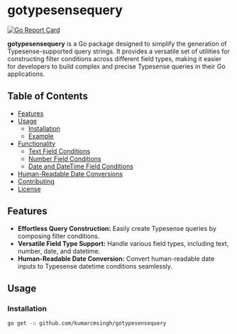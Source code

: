# gotypesensequery

[![Go Report Card](https://goreportcard.com/badge/github.com/kumarcmsingh/gotypesensequery)](https://goreportcard.com/report/github.com/kumarcmsingh/gotypesensequery)

**gotypesensequery** is a Go package designed to simplify the generation of Typesense-supported query strings. It provides a versatile set of utilities for constructing filter conditions across different field types, making it easier for developers to build complex and precise Typesense queries in their Go applications.

## Table of Contents

- [Features](#features)
- [Usage](#usage)
  - [Installation](#installation)
  - [Example](#example)
- [Functionality](#functionality)
  - [Text Field Conditions](#text-field-conditions)
  - [Number Field Conditions](#number-field-conditions)
  - [Date and DateTime Field Conditions](#date-and-datetime-field-conditions)
- [Human-Readable Date Conversions](#human-readable-date-conversions)
- [Contributing](#contributing)
- [License](#license)

## Features

- **Effortless Query Construction:** Easily create Typesense queries by composing filter conditions.
- **Versatile Field Type Support:** Handle various field types, including text, number, date, and datetime.
- **Human-Readable Date Conversion:** Convert human-readable date inputs to Typesense datetime conditions seamlessly.

## Usage

### Installation

```bash
go get -u github.com/kumarcmsingh/gotypesensequery
